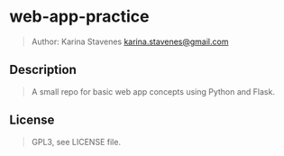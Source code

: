 # web-app-practice

> Author: Karina Stavenes <karina.stavenes@gmail.com>


## Description

> A small repo for basic web app concepts using Python and Flask.


## License

> GPL3, see LICENSE file.